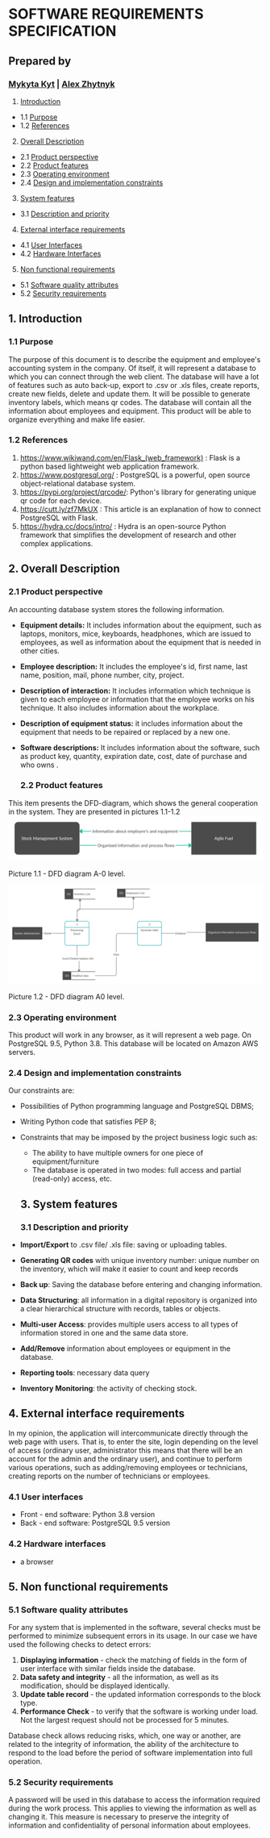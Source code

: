 # SOFTWARE REQUIREMENTS SPECIFICATION

## Prepared by

### [Mykyta Kyt](https://github.com/NikitaKit1998) | [Alex Zhytnyk](https://github.com/Alex-ty1)

1. [Introduction](https://github.com/NikitaKit1998/datakyt/blob/srs/docs/srs.md#1-introduction)

  - 1.1 [Purpose](https://github.com/NikitaKit1998/datakyt/blob/srs/docs/srs.md#11-purpose)
  - 1.2 [References](https://github.com/NikitaKit1998/datakyt/blob/srs/docs/srs.md#12-references)

2. [Overall Description](https://github.com/NikitaKit1998/datakyt/blob/srs/docs/srs.md#2-overall-description)

  - 2.1 [Product perspective](https://github.com/NikitaKit1998/datakyt/blob/srs/docs/srs.md#21-product-perspective)
  - 2.2 [Product features](https://github.com/NikitaKit1998/datakyt/blob/srs/docs/srs.md#22-product-features)
  - 2.3 [Operating environment](https://github.com/NikitaKit1998/datakyt/blob/srs/docs/srs.md#23-operating-environment)
  - 2.4 [Design and implementation constraints](https://github.com/NikitaKit1998/datakyt/blob/srs/docs/srs.md#24-design-and-implementation-constraints)

3. [System features](https://github.com/NikitaKit1998/datakyt/blob/srs/docs/srs.md#3-system-features)

  - 3.1 [Description and priority](https://github.com/NikitaKit1998/datakyt/blob/srs/docs/srs.md#31-description-and-priority)

4. [External interface requirements](https://github.com/NikitaKit1998/datakyt/blob/srs/docs/srs.md#4-external-interface-requirements)

  - 4.1 [User Interfaces](https://github.com/NikitaKit1998/datakyt/blob/srs/docs/srs.md#41-user-interfaces)
  - 4.2 [Hardware Interfaces](https://github.com/NikitaKit1998/datakyt/blob/srs/docs/srs.md#42-hardware-interfaces)

5. [Non functional requirements](https://github.com/NikitaKit1998/datakyt/blob/srs/docs/srs.md#5-non-functional-requirements)

  - 5.1 [Software quality attributes](https://github.com/NikitaKit1998/datakyt/blob/srs/docs/srs.md#51-software-quality-attributes)
  - 5.2 [Security requirements](https://github.com/NikitaKit1998/datakyt/blob/srs/docs/srs.md#52-security-requirements)

## 1\. Introduction

### 1.1 Purpose

The purpose of this document is to describe the equipment and employee's accounting system in the company. Of itself, it will represent a database to which you can connect through the web client. The database will have a lot of features such as auto back-up, export to .csv or .xls files, create reports, create new fields, delete and update them. It will be possible to generate inventory labels, which means qr codes. The database will contain all the information about employees and equipment. This product will be able to organize everything and make life easier.

### 1.2 References

1. <https://www.wikiwand.com/en/Flask_(web_framework)> : Flask is a python based lightweight web application framework.
2. <https://www.postgresql.org/> : PostgreSQL is a powerful, open source object-relational database system.
3. <https://pypi.org/project/qrcode/>: Python's library for generating unique qr code for each device.
4. <https://cutt.ly/zf7MkUX> : This article is an explanation of how to connect PostgreSQL with Flask.
5. <https://hydra.cc/docs/intro/> : Hydra is an open-source Python framework that simplifies the development of research and other complex applications.

## 2\. Overall Description

### 2.1 Product perspective

An accounting database system stores the following information.

- **Equipment details:** It includes information about the equipment, such as laptops, monitors, mice, keyboards, headphones, which are issued to employees, as well as information about the equipment that is needed in other cities.
- **Employee description:** It includes the employee's id, first name, last name, position, mail, phone number, city, project.
- **Description of interaction:** It includes information which technique is given to each employee or information that the employee works on his technique. It also includes information about the workplace.
- **Description of equipment status:** it includes information about the equipment that needs to be repaired or replaced by a new one.
- **Software descriptions:** It includes information about the software, such as product key, quantity, expiration date, cost, date of purchase and who owns .

  ### 2.2 Product features

This item presents the DFD-diagram, which shows the general cooperation in the system. They are presented in pictures 1.1-1.2 ![image1.png](images/image1.png)

Picture 1.1 - DFD diagram A-0 level.

![image2.png](images/image2.png)

Picture 1.2 - DFD diagram A0 level.

### 2.3 Operating environment

This product will work in any browser, as it will represent a web page. On PostgreSQL 9.5, Python 3.8\. This database will be located on Amazon AWS servers.

### 2.4 Design and implementation constraints

Our constraints are:

- Possibilities of Python programming language and PostgreSQL DBMS;
- Writing Python code that satisfies PEP 8;
- Constraints that may be imposed by the project business logic such as:

  - The ability to have multiple owners for one piece of equipment/furniture
  - The database is operated in two modes: full access and partial (read-only) access, etc.

  ## 3\. System features

  ### 3.1 Description and priority

- **Import/Export** to .csv file/ .xls file: saving or uploading tables.

- **Generating QR codes** with unique inventory number: unique number on the inventory, which will make it easier to count and keep records

- **Back up**: Saving the database before entering and changing information.

- **Data Structuring**: all information in a digital repository is organized into a clear hierarchical structure with records, tables or objects.

- **Multi-user Access**: provides multiple users access to all types of information stored in one and the same data store.

- **Add/Remove** information about employees or equipment in the database.
- **Reporting tools**: necessary data query
- **Inventory Monitoring**: the activity of checking stock.

## 4\. External interface requirements

In my opinion, the application will intercommunicate directly through the web page with users. That is, to enter the site, login depending on the level of access (ordinary user, administrator this means that there will be an account for the admin and the ordinary user), and continue to perform various operations, such as adding/removing employees or technicians, creating reports on the number of technicians or employees.

### 4.1 User interfaces

- Front - end software: Python 3.8 version
- Back - end software: PostgreSQL 9.5 version

### 4.2 Hardware interfaces

- a browser

## 5\. Non functional requirements

### 5.1 Software quality attributes

For any system that is implemented in the software, several checks must be performed to minimize subsequent errors in its usage. In our case we have used the following checks to detect errors:

1. **Displaying information** - check the matching of fields in the form of user interface with similar fields inside the database.
2. **Data safety and integrity** - all the information, as well as its modification, should be displayed identically.
3. **Update table record** - the updated information corresponds to the block type.
4. **Performance Check** - to verify that the software is working under load. Not the largest request should not be processed for 5 minutes.

Database check allows reducing risks, which, one way or another, are related to the integrity of information, the ability of the architecture to respond to the load before the period of software implementation into full operation.

### 5.2 Security requirements

А password will be used in this database to access the information required during the work process. This applies to viewing the information as well as changing it. This measure is necessary to preserve the integrity of information and confidentiality of personal information about employees.
